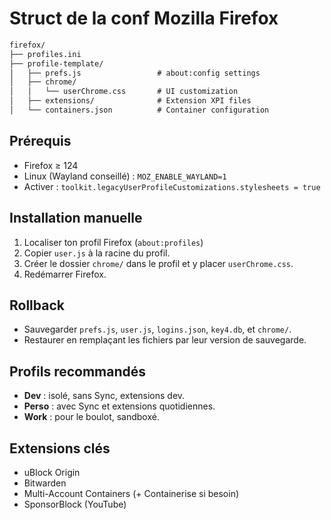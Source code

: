 # Struct de la conf Mozilla Firefox

```md
firefox/
├── profiles.ini
├── profile-template/
│   ├── prefs.js                 # about:config settings
│   ├── chrome/
│   │   └── userChrome.css       # UI customization
│   ├── extensions/              # Extension XPI files
│   └── containers.json          # Container configuration
```
## Prérequis
- Firefox ≥ 124
- Linux (Wayland conseillé) : `MOZ_ENABLE_WAYLAND=1`
- Activer : `toolkit.legacyUserProfileCustomizations.stylesheets = true`

## Installation manuelle
1. Localiser ton profil Firefox (`about:profiles`)
2. Copier `user.js` à la racine du profil.
3. Créer le dossier `chrome/` dans le profil et y placer `userChrome.css`.
4. Redémarrer Firefox.

## Rollback
- Sauvegarder `prefs.js`, `user.js`, `logins.json`, `key4.db`, et `chrome/`.
- Restaurer en remplaçant les fichiers par leur version de sauvegarde.

## Profils recommandés
- **Dev** : isolé, sans Sync, extensions dev.
- **Perso** : avec Sync et extensions quotidiennes.
- **Work** : pour le boulot, sandboxé.

## Extensions clés
- uBlock Origin
- Bitwarden
- Multi-Account Containers (+ Containerise si besoin)
- SponsorBlock (YouTube)
